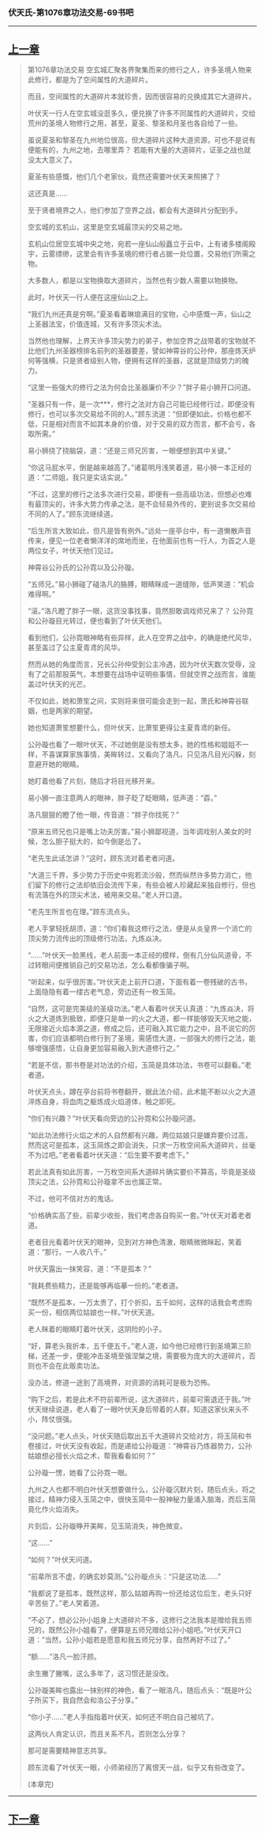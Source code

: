 ### 伏天氏-第1076章功法交易-69书吧

--------
[上一章](./7bb78c508d338f323e7f89d48d89e093.md)
--------


>
>
>
>第1076章功法交易
>空玄城汇聚各界聚集而来的修行之人，许多圣境人物来此修行，都是为了空间属性的大道碎片。
>
>而且，空间属性的大道碎片本就珍贵，因而很容易的兑换成其它大道碎片。
>
>叶伏天一行人在空玄城没逛多久，便兑换了许多不同属性的大道碎片，交给荒州的圣境人物修行之用，甚至，夏圣、黎圣和月圣也各自给了一些。
>
>虽说夏圣和黎圣在九州地位很高，但大道碎片这种大道资源，可也不是说有便能有的，九州之地，去哪里弄？
>若能有大量的大道碎片，证圣之战也就没太大意义了。
>
>夏圣有些感慨，他们几个老家伙，竟然还需要叶伏天来照拂了？
>
>这还真是……
>
>至于贤者境界之人，他们参加了空界之战，都会有大道碎片分配到手。
>
>空玄城的玄机山，这里是空玄城最顶尖的交易之地。
>
>玄机山位居空玄城中央之地，宛若一座仙山般矗立于云中，上有诸多楼阁殿宇，云雾缥缈，这里会有许多圣境的修行者占据一处位置，交易他们所需之物。
>
>大多数人，都是以宝物换取大道碎片，当然也有少数人需要以物换物。
>
>此时，叶伏天一行人便在这座仙山之上。
>
>“我们九州还真是穷啊。”夏圣看着琳琅满目的宝物，心中感慨一声，仙山之上圣器法宝，价值连城，又有许多顶尖术法。
>
>当然他也理解，上界天许多顶尖势力的弟子，参加空界之战带着的宝物就不比他们九州圣器榜排名前列的圣器要差，譬如神霄谷的公孙仲，那座炼天炉何等强横，只是贤者级别人物，便拥有这样的圣器，这就是顶级势力的魄力。
>
>“这里一些强大的修行之法为何会比圣器廉价不少？”胖子易小狮开口问道。
>
>“圣器只有一件，是一次***，修行之法对方自己可能已经修行过，即便没有修行，也可以多次交易给不同的人。”顾东流道：“但即便如此，价格也都不低，只是相对而言不如其本身的价值，对于交易的双方而言，都不会亏，各取所需。”
>
>易小狮挠了挠脑袋，道：“还是三师兄厉害，一眼便想到其中关键。”
>
>“你这马屁水平，倒是越来越高了。”诸葛明月浅笑着道，易小狮一本正经的道：“二师姐，我只是实话实说。”
>
>“不过，这里的修行之法多次进行交易，即便有一些高级功法，但想必也难有最顶尖的，许多大势力传承之法，是不会轻易外传的，更别说多次交易给不同的人了。”顾东流继续道。
>
>“后生所言大致如此，但凡是皆有例外。”远处一座亭台中，有一道懒散声音传来，便见一位老者懒洋洋的席地而坐，在他面前也有一行人，为首之人是两位女子，叶伏天他们见过。
>
>神霄谷公孙氏的公孙霓以及公孙璇。
>
>“五师兄。”易小狮碰了碰洛凡的胳膊，眼睛眯成一道缝隙，低声笑道：“机会难得啊。”
>
>“滚。”洛凡瞪了胖子一眼，这货没事找事，竟然胆敢调戏师兄来了？
>公孙霓和公孙璇目光转过，便也看到了叶伏天他们。
>
>看到他们，公孙霓眼神略有些异样，此人在空界之战中，的确是绝代风华，甚至盖过了公主夏青鸢的风华。
>
>然而从她的角度而言，兄长公孙仲受到公主冷遇，因为叶伏天数次受辱，没有了之前那股英气，本想要在战场中证明些事情，但就空界之战而言，谁能盖过叶伏天的光芒。
>
>不仅如此，她和萧笙之间，实则将来很可能会走到一起，萧氏和神霄谷联姻，也是两家的期望。
>
>她也知道萧笙想要什么，但叶伏天，比萧笙更得公主夏青鸢的新任。
>
>公孙璇也看了一眼叶伏天，不过她倒是没有想太多，她的性格和姐姐不一样，不喜谋算家族事情，美眸转过，又看向了洛凡，只见洛凡目光闪躲，刻意避开她的眼睛。
>
>她盯着他看了片刻，随后才将目光移开来。
>
>易小狮一直注意两人的眼神，胖子眨了眨眼睛，低声道：“孬。”
>
>洛凡狠狠的瞪了他一眼，传音道：“胖子你找死？”
>
>“原来五师兄也只是嘴上功夫厉害。”易小狮鄙视道，当年调戏别人美女的时候，怎么胆子挺大的，如今倒是怂了。
>
>“老先生此话怎讲？”这时，顾东流对着老者问道。
>
>“大道三千界，多少势力于历史中宛若流沙般，然而纵然许多势力消亡，他们留下的修行之法却依旧会流传下来，有些会被人珍藏起来独自修行，但也有流落在外的顶尖术法，被用来交易。”老人开口道。
>
>“老先生所言也在理。”顾东流点头。
>
>老人手掌轻抚胡须，道：“你们看我这修行之法，便是从炎皇界一个消亡的顶尖势力流传出的顶级修行功法，九炼焱决。
>
>“……”叶伏天一脸黑线，老人前面一本正经的模样，倒有几分仙风道骨，不过转眼间便推销自己的交易功法，怎么看都像骗子啊。
>
>“听起来，似乎很厉害。”叶伏天走上前开口道，下面有着一卷残破的古书，上面隐隐有着一缕古老气息，旁边还有一枚玉简。
>
>“自然，这可是完美级的圣级功法。”老人看着叶伏天认真道：“九炼焱决，将火之大道炼到极致，即便只是单一的火之大道，都一样能够毁天灭地之能，无限接近火焰本源之道，修成之后，还可融入其它能力之中，且不说它的厉害，你们应该都明白修行到了圣境，需感悟大道，一部强大的修行之法，能够增强感悟，让自身更加容易融入到大道修行之。”
>
>“若是不信，那书卷是对功法的介绍，玉简是具体功法，书卷可以翻看。”老者道。
>
>叶伏天点头，蹲在亭台前将书卷翻开，据此法介绍，此术能不断以火之大道淬炼自身，将血肉之躯炼成火焰道体，触之即死。
>
>“你们有兴趣？”叶伏天看向旁边的公孙霓和公孙璇问道。
>
>“如此功法修行火焰之术的人自然都有兴趣，两位姑娘只是嫌弃要价过高，然而这可是孤本，这玉简炼之即会消失，只求一万枚空间系大道碎片，丝毫不为过吧。”老者看着叶伏天道：“后生要不要考虑下。”
>
>若此法真有如此厉害，一万枚空间系大道碎片确实要价不算高，毕竟是圣级顶尖之法，公孙霓和公孙璇拿不出也属正常。
>
>不过，他可不信对方的鬼话。
>
>“价格确实高了些，前辈少收些，我们考虑各自购买一套。”叶伏天对着老者道。
>
>老者目光看着叶伏天的眼神，见到对方神色清澈，眼睛微微眯起，笑着道：“那行，一人收八千。”
>
>叶伏天露出一抹笑容，道：“不是孤本？”
>
>“我耗费些精力，还是能够再临摹一份的。”老者道。
>
>“既然不是孤本，一万太贵了，打个折扣，五千如何，这样的话我会考虑购买一份，相信两位姑娘也一样。”叶伏天道。
>
>老人眯着的眼睛盯着叶伏天，这阴险的小子。
>
>“好，算老头我折本，五千便五千。”老人道，如今他已经修行到圣境第三阶梯，还差一步，便能冲击圣境至强涅槃之境，需要极为庞大的大道碎片，否则也不会在此贩卖功法。
>
>没办法，修道一途到了高境界，对资源的消耗可是极为恐怖。
>
>“购下之后，若是此术不符前辈所说，这大道碎片，前辈可需退还于我。”叶伏天继续说道，老人看了一眼叶伏天身后带着的人群，知道这家伙来头不小，阵仗很强。
>
>“没问题。”老人点头，叶伏天随后取出五千大道碎片交给对方，将玉简和书卷接过，叶伏天没有收起，而是递给公孙璇道：“神霄谷乃炼器势力，公孙姑娘想必擅长火焰之术，帮我看看如何？”
>
>公孙璇一愣，她看了公孙霓一眼。
>
>九州之人也都不明白叶伏天想要做什么，公孙璇沉默片刻，随后点头，将之接过，精神力侵入玉简之中，很快玉简中一股神秘力量涌入脑海，而后玉简竟化作火焰消失。
>
>片刻后，公孙璇睁开美眸，见玉简消失，神色微变。
>
>“这……”
>
>“如何？”叶伏天问道。
>
>“前辈所言不虚，的确玄妙莫测。”公孙璇点头：“只是这功法……”
>
>“我都说了是孤本，既然这样，那么姑娘再购一份还给这位后生，老头只好辛苦些了。”老人笑着道。
>
>“不必了，想必公孙小姐身上大道碎片不多，这修行之法我本是赠给我五师兄的，既然公孙小姐看了，便算是五师兄赠给公孙小姐吧。”叶伏天开口道：“当然，公孙小姐若是愿意和我五师兄分享，自然再好不过了。”
>
>“额……”洛凡一脸汗颜。
>
>余生撇了撇嘴，这么多年了，这习惯还是没改。
>
>公孙璇美眸也露出一抹别样的神色，看了一眼洛凡，随后点头：“既是叶公子所买下，我自然会和洛公子分享。”
>
>“你小子……”老人手指指着叶伏天，如何还不明白自己被坑了。
>
>这两伙人肯定认识，而且关系不凡，否则怎么分享？
>
>那可是需要精神意志共享。
>
>顾东流看了叶伏天一眼，小师弟经历了离恨天一战，似乎又有些改变了。
>
>(本章完)
>
>

--------
[下一章](./5a855a6cc5af51661d77d1a6589bf911.md)
--------
